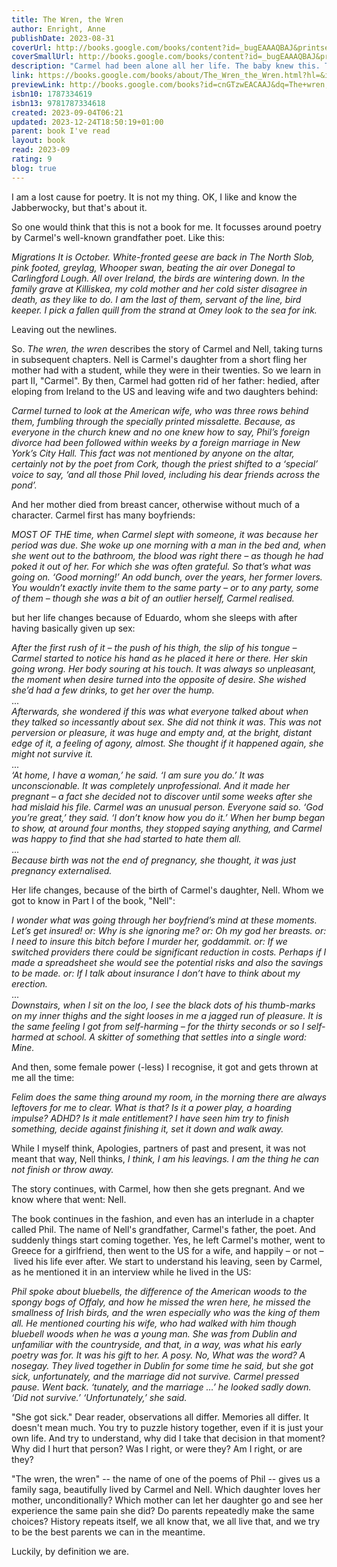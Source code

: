 ```yaml
---  
title: The Wren, the Wren  
author: Enright, Anne  
publishDate: 2023-08-31  
coverUrl: http://books.google.com/books/content?id=_bugEAAAQBAJ&printsec=frontcover&img=1&zoom=1&edge=curl&source=gbs_api  
coverSmallUrl: http://books.google.com/books/content?id=_bugEAAAQBAJ&printsec=frontcover&img=1&zoom=5&edge=curl&source=gbs_api  
description: "Carmel had been alone all her life. The baby knew this. They looked at each other, and all of time was there. The baby knew how vast her mother's loneliness had been. A generational saga of daughterhood and motherhood, from the Booker Prize-winning Irish author 'The Wren, The Wren is a magnificent novel' SALLY ROONEY, author of NORMAL PEOPLE 'One of our greatest living novelists' THE TIMES 'Might just be her best yet' LOUISE KENNEDY, author of TRESPASSES 'The unofficial rock star of literary fiction' IRISH TIMES Nell - funny, brave and so much loved - is a young woman with adventure on her mind. As she sets out into the world, she finds her family history hard to escape. For her mother, Carmel, Nell's leaving home opens a space in her heart, where the turmoil of a lifetime begins to churn. And across the generations falls the long shadow of Carmel's famous father, an Irish poet of beautiful words and brutal actions. This is a meditation on love: spiritual, romantic, darkly sexual or genetic. A generational saga that traces the inheritance not just of trauma but also of wonder, it is a testament to the glorious resilience of women in the face of promises false and true. Above all, it is an exploration of the love between mother and daughter - sometimes fierce, often painful, but always transcendent."  
link: https://books.google.com/books/about/The_Wren_the_Wren.html?hl=&id=cnGTzwEACAAJ  
previewLink: http://books.google.com/books?id=cnGTzwEACAAJ&dq=The+wren,+the+wren&hl=&as_pt=BOOKS&cd=3&source=gbs_api  
isbn10: 1787334619  
isbn13: 9781787334618  
created: 2023-09-04T06:21  
updated: 2023-12-24T18:50:19+01:00  
parent: book I've read  
layout: book  
read: 2023-09  
rating: 9  
blog: true  
---  
```

  
I am a lost cause for poetry. It is not my thing. OK, I like and know the Jabberwocky, but that's about it.  
  
So one would think that this is not a book for me.  It focusses around poetry by Carmel's well-known grandfather poet.  Like this:  
  
_Migrations It is October. White-fronted geese are back in The North Slob, pink footed, greylag, Whooper swan, beating the air over Donegal to Carlingford Lough. All over Ireland, the birds are wintering down. In the family grave at Killiskea, my cold mother and her cold sister disagree in death, as they like to do. I am the last of them, servant of the line, bird keeper. I pick a fallen quill from the strand at Omey look to the sea for ink._  
  
Leaving out the newlines.  
  
So. _The wren, the wren_ describes the story of Carmel and Nell, taking turns in subsequent chapters. Nell is Carmel's daughter from a short fling her mother had with a student, while they were in their twenties. So we learn in part II, "Carmel". By then, Carmel had gotten rid of her father: hedied, after eloping from Ireland to the US and leaving wife and two daughters behind:  
  
_Carmel turned to look at the American wife, who was three rows behind them, fumbling through the specially printed missalette. Because, as everyone in the church knew and no one knew how to say, Phil’s foreign divorce had been followed within weeks by a foreign marriage in New York’s City Hall. This fact was not mentioned by anyone on the altar, certainly not by the poet from Cork, though the priest shifted to a ‘special’ voice to say, ‘and all those Phil loved, including his dear friends across the pond’._  
  
And her mother died from breast cancer, otherwise without much of a character. Carmel first has many boyfriends:  
  
_MOST OF THE time, when Carmel slept with someone, it was because her period was due. She woke up one morning with a man in the bed and, when she went out to the bathroom, the blood was right there – as though he had poked it out of her. For which she was often grateful. So that’s what was going on. ‘Good morning!’ An odd bunch, over the years, her former lovers. You wouldn’t exactly invite them to the same party – or to any party, some of them – though she was a bit of an outlier herself, Carmel realised._  
  
but her life changes because of Eduardo, whom she sleeps with after having basically given up sex:  
  
_After the first rush of it – the push of his thigh, the slip of his tongue – Carmel started to notice his hand as he placed it here or there. Her skin going wrong. Her body souring at his touch. It was always so unpleasant, the moment when desire turned into the opposite of desire. She wished she’d had a few drinks, to get her over the hump._  
...  
_Afterwards, she wondered if this was what everyone talked about when they talked so incessantly about sex. She did not think it was. This was not perversion or pleasure, it was huge and empty and, at the bright, distant edge of it, a feeling of agony, almost. She thought if it happened again, she might not survive it._  
...  
_‘At home, I have a woman,’ he said. ‘I am sure you do.’ It was unconscionable. It was completely unprofessional. And it made her pregnant – a fact she decided not to discover until some weeks after she had mislaid his file. Carmel was an unusual person. Everyone said so. ‘God you’re great,’ they said. ‘I don’t know how you do it.’ When her bump began to show, at around four months, they stopped saying anything, and Carmel was happy to find that she had started to hate them all._  
...  
_Because birth was not the end of pregnancy, she thought, it was just pregnancy externalised._  
  
Her life changes, because of the birth of Carmel's daughter, Nell.  Whom we got to know in Part I of the book, "Nell":  
  
_I wonder what was going through her boyfriend’s mind at these moments. Let’s get insured! or: Why is she ignoring me? or: Oh my god her breasts. or: I need to insure this bitch before I murder her, goddammit. or: If we switched providers there could be significant reduction in costs. Perhaps if I made a spreadsheet she would see the potential risks and also the savings to be made. or: If I talk about insurance I don’t have to think about my erection._  
...  
_Downstairs, when I sit on the loo, I see the black dots of his thumb-marks on my inner thighs and the sight looses in me a jagged run of pleasure. It is the same feeling I got from self-harming – for the thirty seconds or so I self-harmed at school. A skitter of something that settles into a single word: Mine._  
  
And then, some female power (-less) I recognise, it got and gets thrown at me all the time:  
  
_Felim does the same thing around my room, in the morning there are always leftovers for me to clear. What is that? Is it a power play, a hoarding impulse? ADHD? Is it male entitlement? I have seen him try to finish something, decide against finishing it, set it down and walk away._  
  
While I myself think, Apologies, partners of past and present, it was not meant that way, Nell thinks, *I think, I am his leavings. I am the thing he can not finish or throw away.*  
  
The story continues, with Carmel, how then she gets pregnant.  And we know where that went: Nell.  
  
The book continues in the fashion, and even has an interlude in a chapter called Phil.  The name of Nell's grandfather, Carmel's father, the poet.  And suddenly things start coming together.  Yes, he left Carmel's mother, went to Greece for a girlfriend, then went to the US for a wife, and happily – or not – lived his life ever after.  We start to understand his leaving, seen by Carmel, as he mentioned it in an interview while he lived in the US:  
  
_Phil spoke about bluebells, the difference of the American woods to the spongy bogs of Offaly, and how he missed the wren here, he missed the smallness of Irish birds, and the wren especially who was the king of them all. He mentioned courting his wife, who had walked with him though bluebell woods when he was a young man. She was from Dublin and unfamiliar with the countryside, and that, in a way, was what his early poetry was for. It was his gift to her. A posy. No, What was the word? A nosegay. They lived together in Dublin for some time he said, but she got sick, unfortunately, and the marriage did not survive. Carmel pressed pause. Went back. ‘tunately, and the marriage …’ he looked sadly down. ‘Did not survive.’ ‘Unfortunately,’ she said._  
  
"She got sick."  Dear reader, observations all differ.  Memories all differ.  It doesn't mean much.  You try to puzzle history together, even if it is just your own life.  And try to understand, why did I take that decision in that moment?  Why did I hurt that person?  Was I right, or were they?  Am I right, or are they?  
  
"The wren, the wren" -- the name of one of the poems of Phil -- gives us a family saga, beautifully lived by Carmel and Nell.  Which daughter loves her mother, unconditionally?  Which mother can let her daughter go and see her experience the same pain she did?  Do parents repeatedly make the same choices?  History repeats itself, we all know that, we all live that, and we try to be the best parents we can in the meantime.  
  
Luckily, by definition we are.